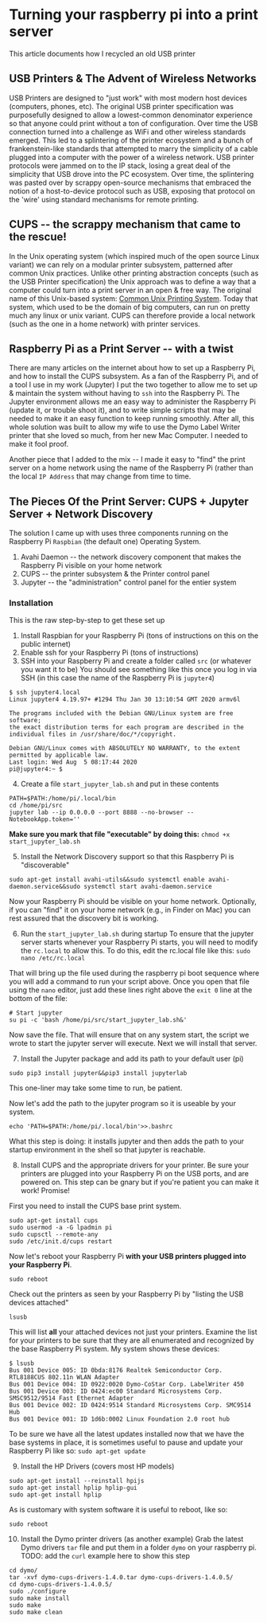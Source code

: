 # Turning your raspberry pi into a print server
This article documents how I recycled an old USB printer

## USB Printers & The Advent of Wireless Networks
USB Printers are designed to "just work" with most modern host devices (computers, phones, etc). 
The original USB printer specification was purposefully designed to allow a lowest-common denominator experience so that anyone could print without a ton of configuration. 
Over time the USB connection turned into a challenge as WiFi and other wireless standards emerged. 
This led to a splintering of the printer ecosystem and a bunch of frankenstein-like standards that attempted to
marry the simplicity of a cable plugged into a computer with the power of a wireless network. USB printer protocols were jammed on to the IP stack, losing 
a great deal of the simplicity that USB drove into the PC ecosystem. Over time, the splintering was pasted over by scrappy open-source mechanisms that embraced
the notion of a host-to-device protocol such as USB, exposing that protocol on the 'wire' using standard mechanisms for remote printing.

## CUPS -- the scrappy mechanism that came to the rescue!
In the Unix operating system (which inspired much of the open source Linux variant) we can rely on a modular printer subsystem, patterned after common Unix practices. Unlike other
printing abstraction concepts (such as the USB Printer specification) the Unix approach was to define a way that a computer could turn into a print server in an open & free way. 
The original name of this Unix-based system: [Common Unix Printing System](https://en.wikipedia.org/wiki/CUPS). Today that system, which used to be the domain of big computers,
can run on pretty much any linux or unix variant. CUPS can therefore provide a local network (such as the one in a home network) with printer services. 

## Raspberry Pi as a Print Server -- with a twist
There are many articles on the internet about how to set up a Raspberry Pi, and how to install the CUPS subsystem. As a fan of the Raspberry Pi, and of a tool I use in my work
(Jupyter) I put the two together to allow me to set up & maintain the system without having to `ssh` into the Raspberry Pi. The Jupyter environment allows me an easy way to 
administer the Raspberry Pi (update it, or trouble shoot it), and to write simple scripts that may be needed to make it an easy function to keep running smoothly. After all, 
this whole solution was built to allow my wife to use the Dymo Label Writer printer that she loved so much, from her new Mac Computer.  I needed to make it fool proof. 

Another piece that I added to the mix -- I made it easy to "find" the print server on a home network using the name of the Raspberry Pi (rather than the local `IP Address` that
may change from time to time. 

## The Pieces Of the Print Server: CUPS + Jupyter Server + Network Discovery
The solution I came up with uses three components running on the Raspberry Pi `Raspbian` (the default one) Operating System. 
1. Avahi Daemon -- the network discovery component that makes the Raspberry Pi visible on your home network
2. CUPS -- the printer subsystem & the Printer control panel
3. Jupyter -- the "administration" control panel for the entier system

### Installation
This is the raw step-by-step to get these set up
1. Install Raspbian for your Raspberry Pi (tons of instructions on this on the public internet)
2. Enable ssh for your Raspberry Pi (tons of instructions)
3. SSH into your Raspberry Pi and create a folder called `src` (or whatever you want it to be)
You should see something like this once you log in via SSH (in this case the name of the Raspberry Pi is `jupyter4`)

```
$ ssh jupyter4.local
Linux jupyter4 4.19.97+ #1294 Thu Jan 30 13:10:54 GMT 2020 armv6l

The programs included with the Debian GNU/Linux system are free software;
the exact distribution terms for each program are described in the
individual files in /usr/share/doc/*/copyright.

Debian GNU/Linux comes with ABSOLUTELY NO WARRANTY, to the extent
permitted by applicable law.
Last login: Wed Aug  5 08:17:44 2020
pi@jupyter4:~ $ 
```

4. Create a file `start_jupyter_lab.sh` and put in these contents
```
PATH=$PATH:/home/pi/.local/bin
cd /home/pi/src
jupyter lab --ip 0.0.0.0 --port 8888 --no-browser --NotebookApp.token=''
```
**Make sure you mark that file "executable" by doing this:**
`chmod +x start_jupyter_lab.sh`

5. Install the Network Discovery support so that this Raspberry Pi is "discoverable"
```
sudo apt-get install avahi-utils&&sudo systemctl enable avahi-daemon.service&&sudo systemctl start avahi-daemon.service
```
Now your Raspberry Pi should be visible on your home network. Optionally, if you can "find" it on your home network (e.g., in Finder on Mac) 
you can rest assured that the discovery bit is working. 

6. Run the `start_jupyter_lab.sh` during startup
To ensure that the jupyter server starts whenever your Raspberry Pi starts, you will need to modify the `rc.local` to allow this. 
To do this, edit the rc.local file like this:
`sudo nano /etc/rc.local`

That will bring up the file used during the raspberry pi boot sequence where you will add a command to run your script above. Once you open 
that file using the `nano` editor, just add these lines right above the `exit 0` line at the bottom of the file:
```
# Start jupyter
su pi -c 'bash /home/pi/src/start_jupyter_lab.sh&'
```

Now save the file. That will ensure that on any system start, the script we wrote to start the jupyter server will execute. Next we will install 
that server. 

7. Install the Jupyter package and add its path to your default user (pi)
```
sudo pip3 install jupyter&&pip3 install jupyterlab
```
This one-liner may take some time to run, be patient. 

Now let's add the path to the jupyter program so it is useable by your system.

```
echo 'PATH=$PATH:/home/pi/.local/bin'>>.bashrc
```

What this step is doing: it installs jupyter and then adds the path to your startup environment in the shell so that jupyter is reachable.

8. Install CUPS and the appropriate drivers for your printer. Be sure your printers are plugged into your Raspberry Pi on the USB ports, and are powered on. 
This step can be gnary but if you're patient you can make it work! Promise! 

First you need to install the CUPS base print system. 

```
sudo apt-get install cups
sudo usermod -a -G lpadmin pi
sudo cupsctl --remote-any
sudo /etc/init.d/cups restart

```
Now let's reboot your Raspberry Pi **with your USB printers plugged into your Raspberry Pi**.

```
sudo reboot
```

Check out the printers as seen by your Raspberry Pi by "listing the USB devices attached"

```
lsusb
```

This will list **all** your attached devices not just your printers. Examine the list for your printers to be sure that they are all 
enumerated and recognized by the base Raspberry Pi system. My system shows these devices:

```
$ lsusb
Bus 001 Device 005: ID 0bda:8176 Realtek Semiconductor Corp. RTL8188CUS 802.11n WLAN Adapter
Bus 001 Device 004: ID 0922:0020 Dymo-CoStar Corp. LabelWriter 450
Bus 001 Device 003: ID 0424:ec00 Standard Microsystems Corp. SMSC9512/9514 Fast Ethernet Adapter
Bus 001 Device 002: ID 0424:9514 Standard Microsystems Corp. SMC9514 Hub
Bus 001 Device 001: ID 1d6b:0002 Linux Foundation 2.0 root hub
```

To be sure we have all the latest updates installed now that we have the base systems in place, it is sometimes useful to pause and 
update your Raspberry Pi like so: `sudo apt-get update`

9. Install the HP Drivers (covers most HP models)
```
sudo apt-get install --reinstall hpijs
sudo apt-get install hplip hplip-gui
sudo apt-get install hplip
```

As is customary with system software it is useful to reboot, like so: 

```
sudo reboot
```

10. Install the Dymo printer drivers (as another example)
Grab the latest Dymo drivers `tar` file and put them in a folder `dymo` on your raspberry pi.
TODO: add the `curl` example here to show this step

```
cd dymo/
tar -xvf dymo-cups-drivers-1.4.0.tar dymo-cups-drivers-1.4.0.5/
cd dymo-cups-drivers-1.4.0.5/
sudo ./configure 
sudo make install
sudo make 
sudo make clean
```


